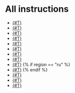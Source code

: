 # All instructions

* [{#T}](act.md)
* [{#T}](bill.md)
* [{#T}](billing-account-statuses.md)
* [{#T}](billing-account.md)
* [{#T}](bonus-account.md)
* [{#T}](contract.md)
* [{#T}](credit-limit.md)
* [{#T}](cvos.md)
* [{#T}](glossary.md)
{% if region == "ru" %}
* [{#T}](individual-bill.md)
{% endif %}
* [{#T}](invoice.md)
* [{#T}](personal-account.md)
* [{#T}](promo-code.md)
